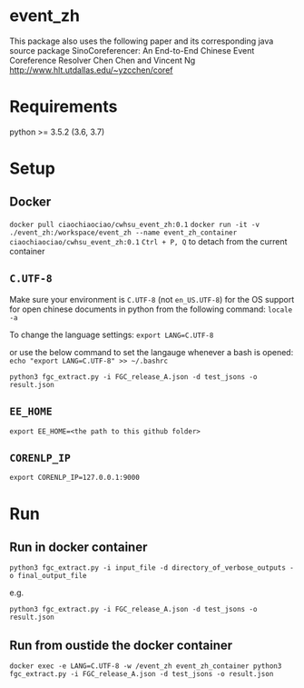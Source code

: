 # event_zh

This package also uses the following paper and its corresponding java source package
SinoCoreferencer: An End-to-End Chinese Event Coreference Resolver
Chen Chen and Vincent Ng
http://www.hlt.utdallas.edu/~yzcchen/coref

# Requirements
python >= 3.5.2 (3.6, 3.7)

# Setup

## Docker

`docker pull ciaochiaociao/cwhsu_event_zh:0.1`
`docker run -it -v ./event_zh:/workspace/event_zh --name event_zh_container ciaochiaociao/cwhsu_event_zh:0.1`
`Ctrl + P, Q` to detach from the current container

## `C.UTF-8`
Make sure your environment is `C.UTF-8` (not `en_US.UTF-8`) for the OS support for open chinese documents in python from the following command:
`locale -a`

To change the language settings:
`export LANG=C.UTF-8`

or use the below command to set the langauge  whenever a bash is opened:
`echo "export LANG=C.UTF-8" >> ~/.bashrc`

`python3 fgc_extract.py -i FGC_release_A.json -d test_jsons -o result.json`

## `EE_HOME`
`export EE_HOME=<the path to this github folder>`

## `CORENLP_IP`
`export CORENLP_IP=127.0.0.1:9000`

# Run

## Run in docker container
`python3 fgc_extract.py -i input_file -d directory_of_verbose_outputs -o final_output_file`

e.g.

`python3 fgc_extract.py -i FGC_release_A.json -d test_jsons -o result.json`

## Run from oustide the docker container
`docker exec -e LANG=C.UTF-8 -w /event_zh event_zh_container python3 fgc_extract.py -i FGC_release_A.json -d test_jsons -o result.json`

